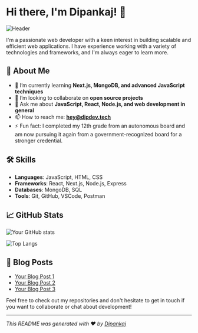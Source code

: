 # Hi there, I'm Dipankaj! 👋

![Header](https://your-image-url.com/header-image.jpg)

I'm a passionate web developer with a keen interest in building scalable and efficient web applications. I have experience working with a variety of technologies and frameworks, and I'm always eager to learn more.

## 🚀 About Me

- 🌱 I’m currently learning **Next.js, MongoDB, and advanced JavaScript techniques**
- 👯 I’m looking to collaborate on **open source projects**
- 💬 Ask me about **JavaScript, React, Node.js, and web development in general**
- 📫 How to reach me: **hey@dipdev.tech**
- ⚡ Fun fact: I completed my 12th grade from an autonomous board and am now pursuing it again from a government-recognized board for a stronger credential.

## 🛠️ Skills

- **Languages**: JavaScript, HTML, CSS
- **Frameworks**: React, Next.js, Node.js, Express
- **Databases**: MongoDB, SQL
- **Tools**: Git, GitHub, VSCode, Postman


## 📈 GitHub Stats

![Your GitHub stats](https://github-readme-stats.vercel.app/api?username=DipankajSingh&show_icons=true&theme=radical)

![Top Langs](https://github-readme-stats.vercel.app/api/top-langs/?username=DipankajSingh&layout=compact&theme=radical)

## 📝 Blog Posts

- [Your Blog Post 1](https://yourblog.com/post1)
- [Your Blog Post 2](https://yourblog.com/post2)
- [Your Blog Post 3](https://yourblog.com/post3)

Feel free to check out my repositories and don't hesitate to get in touch if you want to collaborate or chat about development!

---

*This README was generated with ❤️ by [Dipankaj](https://github.com/DipankajSingh)*
